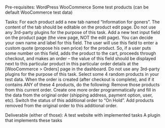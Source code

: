 Pre-requisites:
    WordPress
    WooCommerce
    Some test products (can be default WooCommerce test data)

Tasks:
    For each product add a new tab named “Information for goners”. The content of the tab should be editable on the product edit page. Do not use any 3rd-party plugins for the purpose of this task.
    Add a new text input field on the product page (the view page, NOT the edit page). You can decide your own name and label for this field. The user will use this field to enter a custom quote (propose his own price) for the product. So, if a user puts some number on this field, adds the product to the cart, proceeds through checkout, and makes an order – the value of this field should be displayed next to this particular product in this particular order details at the [WooCommerce > Orders] page in the dashboard. Do not use any 3rd-party plugins for the purpose of this task.
    Select some 4 random products in your test data. 
    When the order is created (after checkout is complete), and if it contains ANY of these 4 products, do the following:
    Remove those products from this current order.
    Create one more order programmatically and fill in the data from the original order (shipping address, payment option, user, etc). Switch the status of this additional order to “On Hold”. Add products removed from the original order to this additional order.

Deliverable (either of those):
    A test website with implemented tasks
    A plugin that implements these tasks
